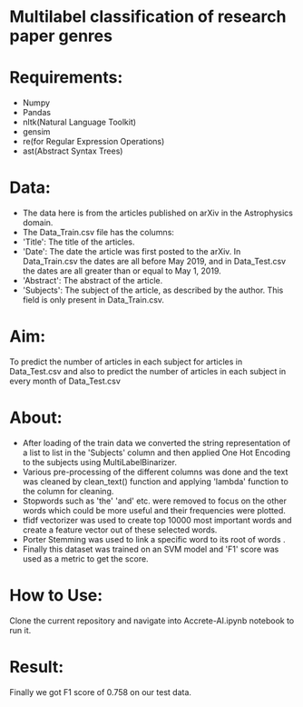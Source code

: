 # Multilabel classification of research paper genres

# Requirements:
* Numpy
* Pandas
* nltk(Natural Language Toolkit)
* gensim
* re(for Regular Expression Operations)
* ast(Abstract Syntax Trees)

# Data:
* The data here is from the articles published on arXiv in the Astrophysics domain.
* The Data_Train.csv file has the columns:
 * 'Title': The title of the articles.
 * 'Date': The date the article was first posted to the arXiv.
          In Data_Train.csv the dates are all before May 2019, and in Data_Test.csv the dates
          are all greater than or equal to May 1, 2019.
 * 'Abstract': The abstract of the article.
 * 'Subjects': The subject of the article, as described by the author. This field is only present in
              Data_Train.csv.

# Aim:
To predict the number of articles in each subject for articles in Data_Test.csv and also 
to predict the number of articles in each subject in every month of Data_Test.csv

# About:
* After loading of the train data we converted the string representation of a list to list 
  in the 'Subjects' column and then applied One Hot Encoding to the subjects using MultiLabelBinarizer.
* Various pre-processing of the different columns was done and the text was cleaned by 
  clean_text() function and applying 'lambda' function to the column for cleaning.
* Stopwords such as 'the' 'and' etc. were removed to focus on the other words which could be more useful
  and their frequencies were plotted. 
* tfidf vectorizer was used to create top 10000 most important words and create a feature vector out of these selected words.
* Porter Stemming was used to link a specific word to its root of words .
* Finally this dataset was trained on an SVM model and 'F1' score was used as a metric to get the score.

# How to Use:
Clone the current repository and navigate into Accrete-AI.ipynb notebook to run it.
# Result:
Finally we got F1 score of 0.758 on our test data.
